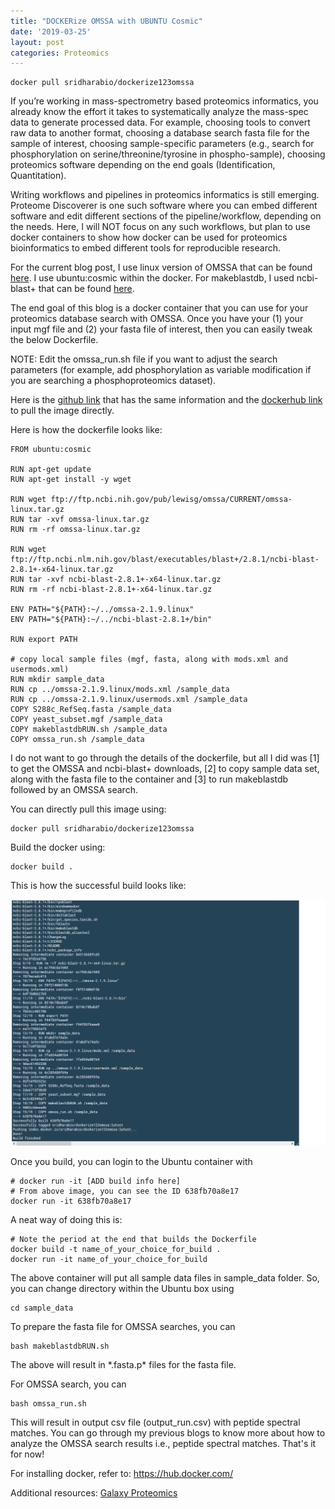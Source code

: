 ```yaml
---
title: "DOCKERize OMSSA with UBUNTU Cosmic"
date: '2019-03-25'
layout: post
categories: Proteomics
---
```


```console
docker pull sridharabio/dockerize123omssa
```

If you’re working in mass-spectrometry based proteomics informatics, you already know the effort it takes to systematically analyze the mass-spec data to generate processed data. For example,
choosing tools to convert raw data to another format,
choosing a database search fasta file for the sample of interest,
choosing sample-specific parameters (e.g., search for phosphorylation on serine/threonine/tyrosine in phospho-sample),
choosing proteomics software depending on the end goals (Identification, Quantitation).


Writing workflows and pipelines in proteomics informatics is still emerging. Proteome Discoverer is one such software where you can embed different software and edit different sections of the pipeline/workflow, depending on the needs. Here, I will NOT focus on any such workflows, but plan to use docker containers to show how docker can be used for proteomics bioinformatics to embed different tools for reproducible research.

For the current blog post, I use linux version of OMSSA that can be found [here](ftp://ftp.ncbi.nih.gov/pub/lewisg/omssa/CURRENT/). I use ubuntu:cosmic within the docker. For makeblastdb, I used ncbi-blast+ that can be found [here](ftp://ftp.ncbi.nlm.nih.gov/blast/executables/blast+/LATEST/).

The end goal of this blog is a docker container that you can use for your proteomics database search with OMSSA. Once you have your (1) your input mgf file and (2) your fasta file of interest, then you can easily tweak the below Dockerfile.

NOTE: Edit the omssa_run.sh file if you want to adjust the search parameters (for example, add phosphorylation as variable modification if you are searching a phosphoproteomics dataset).

Here is the [github link](https://github.com/viswam78/dockerizeOMSSA) that has the same information and the [dockerhub link](https://cloud.docker.com/u/sridharabio/repository/docker/sridharabio/dockerize123omssa) to pull the image directly.

Here is how the dockerfile looks like:


```console
FROM ubuntu:cosmic

RUN apt-get update
RUN apt-get install -y wget

RUN wget ftp://ftp.ncbi.nih.gov/pub/lewisg/omssa/CURRENT/omssa-linux.tar.gz
RUN tar -xvf omssa-linux.tar.gz
RUN rm -rf omssa-linux.tar.gz

RUN wget ftp://ftp.ncbi.nlm.nih.gov/blast/executables/blast+/2.8.1/ncbi-blast-2.8.1+-x64-linux.tar.gz
RUN tar -xvf ncbi-blast-2.8.1+-x64-linux.tar.gz
RUN rm -rf ncbi-blast-2.8.1+-x64-linux.tar.gz

ENV PATH="${PATH}:~/../omssa-2.1.9.linux"
ENV PATH="${PATH}:~/../ncbi-blast-2.8.1+/bin"

RUN export PATH

# copy local sample files (mgf, fasta, along with mods.xml and usermods.xml)
RUN mkdir sample_data
RUN cp ../omssa-2.1.9.linux/mods.xml /sample_data
RUN cp ../omssa-2.1.9.linux/usermods.xml /sample_data
COPY S288c_RefSeq.fasta /sample_data
COPY yeast_subset.mgf /sample_data
COPY makeblastdbRUN.sh /sample_data
COPY omssa_run.sh /sample_data
```

I do not want to go through the details of the dockerfile, but all I did was [1] to get the OMSSA and ncbi-blast+ downloads, [2] to copy sample data set, along with the fasta file to the container and [3] to run makeblastdb followed by an OMSSA search.

You can directly pull this image using:
```console
docker pull sridharabio/dockerize123omssa
```

Build the docker using:
```console
docker build .
```

This is how the successful build looks like:

![png](docker_output_snippet.png)

Once you build, you can login to the Ubuntu container with
```console
# docker run -it [ADD build info here]
# From above image, you can see the ID 638fb70a8e17
docker run -it 638fb70a8e17
```

A neat way of doing this is:
```console
# Note the period at the end that builds the Dockerfile
docker build -t name_of_your_choice_for_build .
docker run -it name_of_your_choice_for_build
```

The above container will put all sample data files in sample_data folder. So, you can change directory within the Ubuntu box using
```console
cd sample_data
```

To prepare the fasta file for OMSSA searches, you can
```console
bash makeblastdbRUN.sh
```
The above will result in \*.fasta.p\* files for the fasta file.  

For OMSSA search, you can
```console
bash omssa_run.sh
```
This will result in output csv file (output_run.csv) with peptide spectral matches. You can go through my previous blogs to know more about how to analyze the OMSSA search results i.e., peptide spectral matches. That's it for now!


For installing docker, refer to: https://hub.docker.com/

Additional resources:
[Galaxy Proteomics](https://github.com/galaxyproteomics/docker-galaxyp)
